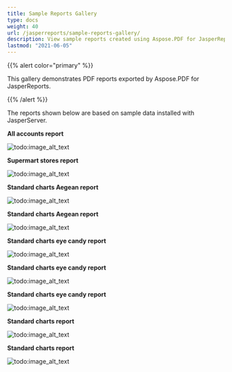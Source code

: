 ```yaml
---
title: Sample Reports Gallery 
type: docs
weight: 40
url: /jasperreports/sample-reports-gallery/
description: View sample reports created using Aspose.PDF for JasperReports. See how it enhances PDF export capabilities.
lastmod: "2021-06-05"
---
```


{{% alert color="primary" %}}

This gallery demonstrates PDF reports exported by Aspose.PDF for JasperReports.

{{% /alert %}}

The reports shown below are based on sample data installed with JasperServer.

**All accounts report**

![todo:image_alt_text](sample-reports-gallery_1.png)



**Supermart stores report**

![todo:image_alt_text](sample-reports-gallery_2.png)



**Standard charts Aegean report**

![todo:image_alt_text](sample-reports-gallery_3.png)



**Standard charts Aegean report**

![todo:image_alt_text](sample-reports-gallery_4.png)



**Standard charts eye candy report**

![todo:image_alt_text](sample-reports-gallery_5.png)



**Standard charts eye candy report**

![todo:image_alt_text](sample-reports-gallery_6.png)



**Standard charts eye candy report**

![todo:image_alt_text](sample-reports-gallery_7.png)



**Standard charts report**

![todo:image_alt_text](sample-reports-gallery_8.png)



**Standard charts report**

![todo:image_alt_text](sample-reports-gallery_9.png)
